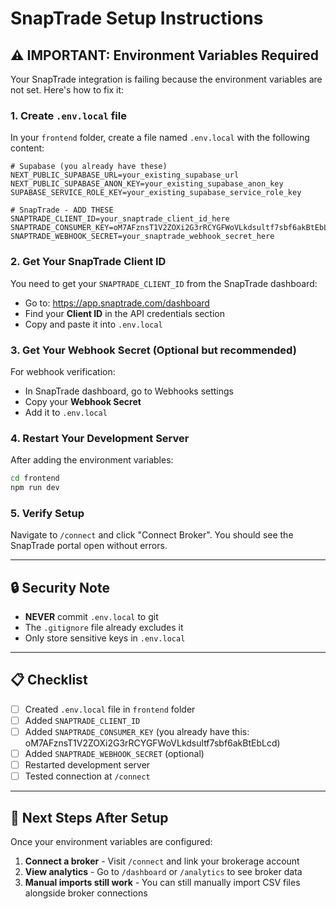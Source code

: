 # SnapTrade Setup Instructions

## ⚠️ **IMPORTANT: Environment Variables Required**

Your SnapTrade integration is failing because the environment variables are not set. Here's how to fix it:

### 1. Create `.env.local` file

In your `frontend` folder, create a file named `.env.local` with the following content:

```env
# Supabase (you already have these)
NEXT_PUBLIC_SUPABASE_URL=your_existing_supabase_url
NEXT_PUBLIC_SUPABASE_ANON_KEY=your_existing_supabase_anon_key
SUPABASE_SERVICE_ROLE_KEY=your_existing_supabase_service_role_key

# SnapTrade - ADD THESE
SNAPTRADE_CLIENT_ID=your_snaptrade_client_id_here
SNAPTRADE_CONSUMER_KEY=oM7AFznsT1V2ZOXi2G3rRCYGFWoVLkdsultf7sbf6akBtEbLcd
SNAPTRADE_WEBHOOK_SECRET=your_snaptrade_webhook_secret_here
```

### 2. Get Your SnapTrade Client ID

You need to get your `SNAPTRADE_CLIENT_ID` from the SnapTrade dashboard:
- Go to: https://app.snaptrade.com/dashboard
- Find your **Client ID** in the API credentials section
- Copy and paste it into `.env.local`

### 3. Get Your Webhook Secret (Optional but recommended)

For webhook verification:
- In SnapTrade dashboard, go to Webhooks settings
- Copy your **Webhook Secret**
- Add it to `.env.local`

### 4. Restart Your Development Server

After adding the environment variables:

```bash
cd frontend
npm run dev
```

### 5. Verify Setup

Navigate to `/connect` and click "Connect Broker". You should see the SnapTrade portal open without errors.

---

## 🔒 **Security Note**

- **NEVER** commit `.env.local` to git
- The `.gitignore` file already excludes it
- Only store sensitive keys in `.env.local`

---

## 📋 **Checklist**

- [ ] Created `.env.local` file in `frontend` folder
- [ ] Added `SNAPTRADE_CLIENT_ID`
- [ ] Added `SNAPTRADE_CONSUMER_KEY` (you already have this: oM7AFznsT1V2ZOXi2G3rRCYGFWoVLkdsultf7sbf6akBtEbLcd)
- [ ] Added `SNAPTRADE_WEBHOOK_SECRET` (optional)
- [ ] Restarted development server
- [ ] Tested connection at `/connect`

---

## 🚀 **Next Steps After Setup**

Once your environment variables are configured:

1. **Connect a broker** - Visit `/connect` and link your brokerage account
2. **View analytics** - Go to `/dashboard` or `/analytics` to see broker data
3. **Manual imports still work** - You can still manually import CSV files alongside broker connections
